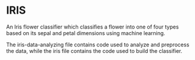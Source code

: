 # IRIS
An Iris  flower classifier which classifies a flower into one of four types based on its sepal and petal dimensions using machine learning.

The iris-data-analyzing file contains code used to analyze and preprocess the data, while the iris file contains the code used to build the classifier.
